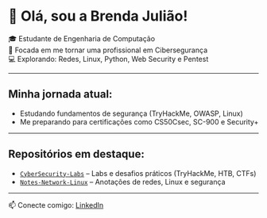 # 👋 Olá, sou a Brenda Julião!

🎓 Estudante de Engenharia de Computação  
🔐 Focada em me tornar uma profissional em Cibersegurança  
💻 Explorando: Redes, Linux, Python, Web Security e Pentest  

---

## Minha jornada atual:
- Estudando fundamentos de segurança (TryHackMe, OWASP, Linux)
- Me preparando para certificações como CS50Csec, SC-900 e Security+

---

## Repositórios em destaque:
- [`CyberSecurity-Labs`](https://github.com/brendajuliao/CyberSecurity-Labs) – Labs e desafios práticos (TryHackMe, HTB, CTFs)
- [`Notes-Network-Linux`](https://github.com/brendajuliao/Notes-Network-Linux) – Anotações de redes, Linux e segurança

---

📫 Conecte comigo: [LinkedIn](https://www.linkedin.com/in/brenda-juliao-dos-santos-030b51204/)

<!--
**brendajuliao/brendajuliao** is a ✨ _special_ ✨ repository because its `README.md` (this file) appears on your GitHub profile.

Here are some ideas to get you started:

- 🔭 I’m currently working on ...
- 🌱 I’m currently learning ...
- 👯 I’m looking to collaborate on ...
- 🤔 I’m looking for help with ...
- 💬 Ask me about ...
- 📫 How to reach me: ...
- 😄 Pronouns: ...
- ⚡ Fun fact: ...
-->
